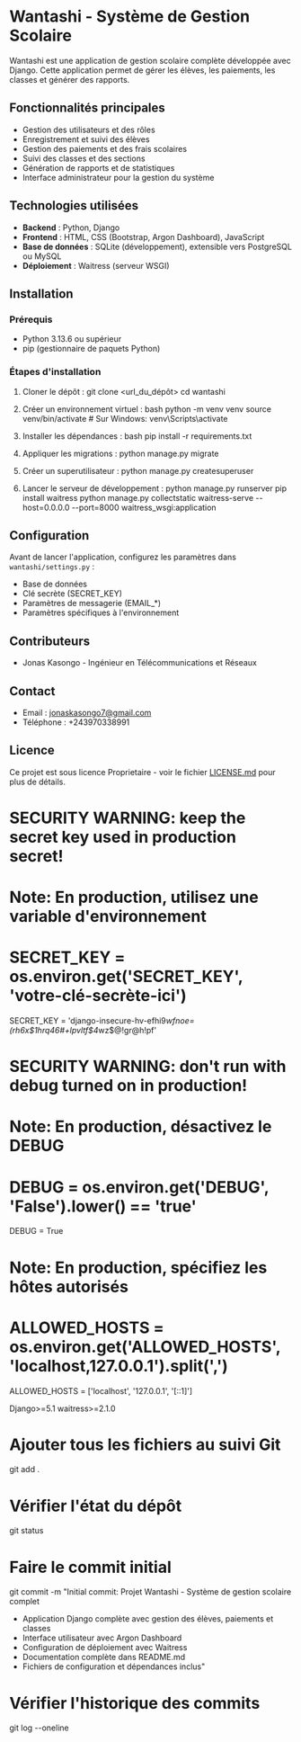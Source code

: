 # Wantashi - Système de Gestion Scolaire

Wantashi est une application de gestion scolaire complète développée avec Django. Cette application permet de gérer les élèves, les paiements, les classes et générer des rapports.

## Fonctionnalités principales

- Gestion des utilisateurs et des rôles
- Enregistrement et suivi des élèves
- Gestion des paiements et des frais scolaires
- Suivi des classes et des sections
- Génération de rapports et de statistiques
- Interface administrateur pour la gestion du système

## Technologies utilisées

- **Backend** : Python, Django
- **Frontend** : HTML, CSS (Bootstrap, Argon Dashboard), JavaScript
- **Base de données** : SQLite (développement), extensible vers PostgreSQL ou MySQL
- **Déploiement** : Waitress (serveur WSGI)

## Installation

### Prérequis

- Python 3.13.6 ou supérieur
- pip (gestionnaire de paquets Python)

### Étapes d'installation

1. Cloner le dépôt :
   git clone <url_du_dépôt> 
   cd wantashi
2. Créer un environnement virtuel :
    bash python -m venv venv 
    source venv/bin/activate # Sur Windows: venv\Scripts\activate
3. Installer les dépendances :
    bash pip install -r requirements.txt
4. Appliquer les migrations :
   python manage.py migrate

5. Créer un superutilisateur :
   python manage.py createsuperuser

6. Lancer le serveur de développement :
    python manage.py runserver
    pip install waitress python manage.py collectstatic waitress-serve --host=0.0.0.0 --port=8000 waitress_wsgi:application

## Configuration

Avant de lancer l'application, configurez les paramètres dans `wantashi/settings.py` :
- Base de données
- Clé secrète (SECRET_KEY)
- Paramètres de messagerie (EMAIL_*)
- Paramètres spécifiques à l'environnement

## Contributeurs

- Jonas Kasongo - Ingénieur en Télécommunications et Réseaux

## Contact

- Email : jonaskasongo7@gmail.com
- Téléphone : +243970338991

## Licence

Ce projet est sous licence Proprietaire - voir le fichier [LICENSE.md](LICENSE.md) pour plus de détails.

# SECURITY WARNING: keep the secret key used in production secret!
# Note: En production, utilisez une variable d'environnement
# SECRET_KEY = os.environ.get('SECRET_KEY', 'votre-clé-secrète-ici')
SECRET_KEY = 'django-insecure-hv-efhi9*wfnoe=(rh6x$1hrq46#+lpvltf$4*wz$@!gr@h!pf'

# SECURITY WARNING: don't run with debug turned on in production!
# Note: En production, désactivez le DEBUG
# DEBUG = os.environ.get('DEBUG', 'False').lower() == 'true'
DEBUG = True

# Note: En production, spécifiez les hôtes autorisés
# ALLOWED_HOSTS = os.environ.get('ALLOWED_HOSTS', 'localhost,127.0.0.1').split(',')
ALLOWED_HOSTS = ['localhost', '127.0.0.1', '[::1]']

Django>=5.1
waitress>=2.1.0

# Ajouter tous les fichiers au suivi Git
git add .

# Vérifier l'état du dépôt
git status

# Faire le commit initial
git commit -m "Initial commit: Projet Wantashi - Système de gestion scolaire complet

- Application Django complète avec gestion des élèves, paiements et classes
- Interface utilisateur avec Argon Dashboard
- Configuration de déploiement avec Waitress
- Documentation complète dans README.md
- Fichiers de configuration et dépendances inclus"

# Vérifier l'historique des commits
git log --oneline

   